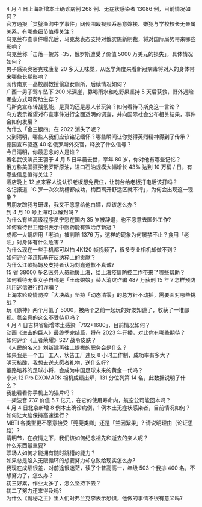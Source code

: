 4 月 4 日上海新增本土确诊病例 268 例、无症状感染者 13086 例，目前情况如何？  
官方通报「灵璧渔沟中学事件」网传围殴视频系恶意嫁接、嫌犯与学校校长无亲属关系，有哪些细节值得关注？  
乌克兰布查事件曝光后，马克龙表态支持对俄实施新制裁，将对国际局势带来哪些影响？  
乌克兰称「击落一架苏 -35，俄罗斯遭受了价值 5000 万美元的损失」，具体情况如何？  
男子感染奥密克戎康复 20 多天无味觉，从医学角度来看新冠病毒将对人的身体带来哪些长期影响？  
网传南京一高校副教授偷窥女厕所，后续情况如何？  
广西一男子驾车坠下 200 米深崖，靠喝雨水和吃野果坚持 5 天后获救，野外遇险哪些方式可帮助生存？  
马斯克宣布转战氢能，是真的还是愚人节玩笑？如何看待马斯克这一言论？  
乌方表示希望对布查事件进行全面透明的调查，并向国际社会公布相关结果，事件会如何发展？  
为什么「金三银四」在 2022 消失了呢？  
又到清明，哪些人我们应该铭记缅怀？哪些瞬间让你觉得英烈精神得到了传承？  
德国宣布驱逐 40 名俄罗斯外交官，释放了什么信号？  
今日清明，你最思念的人是谁？  
著名武侠演员王羽于 4 月 5 日早晨去世，享年 80 岁，你对他有哪些记忆？  
俄方称美国狂买俄罗斯原油，进口石油规模大幅增长 43% 达到 10 万桶 / 日，有哪些信息值得关注？  
酒店晚上 12 点来客人说认识老板想免费住，让前台给老板打电话该打吗？  
名记报道「C 罗一次次跳槽都成功，梅西离开舒适区就不行」，为何会出现这一现象？  
男朋友蹭我考研课，我又不愿意给他白嫖，应该怎么办？  
到 4 月 10 号上海可以解封吗？  
为什么有些高级程序员宁愿在国内 35 岁被辞退，也不愿意去国外工作?  
如何看待世卫组织表示中医药能有效治疗新冠？  
成都一火锅店用「老油」被判赔 1376 万，这样的现象为何屡禁不止？食用「老油」对身体有什么危害？  
为什么现在一些手机都可以拍 4K120 帧视频了，很多专业相机却做不到？  
如何评价泽连斯基在反纳粹上的贡献？  
为什么江歌妈妈及支持者认为刘鑫道歉不真诚?  
15 省 38000 多名医务人员驰援上海，给上海疫情防控工作带来了哪些帮助？  
如何看待无业女子自称是「王母娘娘」替人消灾诈骗 487 万获刑 15 年？怎样预防利用迷信进行的诈骗？  
上海本轮疫情防控「大决战」坚持「动态清零」的总方针不动摇，需要面对哪些挑战？  
玩《原神》两个月氪了 5000，被两个之前一起玩的好友知道了，收获了一堆鄙视。氪金真的这么不受待见吗？  
4 月 4 日吉林省新增本土感染「792+1680」，目前情况如何？  
动画《进击的巨人》最终季完结篇，将在 2023 年开播，对此你有哪些期待？  
如何评价《王者荣耀》S27 战令皮肤？  
《人民的名义》刘新建再往上提拔的职务会是什么？  
如果我是一个工厂工人，状告工厂违反 8 小时工作制，成功率有多大？  
明天核酸，我想去送志愿者礼物，送什么好?  
董路培养的足球小将，会成为中国足球未来的黄金一代吗？  
小米 12 Pro DXOMARK 相机成绩出炉，131 分位列第 14 名，此数据说明了什么？  
我能看看你手机上的猫片吗？  
一架波音 737 价值 5.7 亿元，在它的使用寿命内，航空公司能回本吗？  
4 月 4 日北京新增 8 例本土确诊病例，1 例本土无症状感染者，目前情况如何？  
如何让大脑保持高速运行？  
MBTI 各类型更不愿意接受「莞莞类卿」还是「兰因絮果」? 请说明理由（论证思路）?  
清明节，在疫情之下，我们该如何纪念祖先和逝去的亲人呢？  
什么东西最重要?  
职场人如何才能拥有随时跳槽的能力？  
如果总是陷入无限循环的想要努力却总败给现实怎么办?  
我现在成绩很差，对前途很迷茫，读了个普高高一，年级 503 个我排 400 名，不想努力了，怎么办？  
初三好累，作业太多了，怎么坚持下去？  
初二了努力还来得及吗?  
为什么《诡秘之主》里人们对弗兰克李表示恐惧，他做的事情不很有意义吗?  

